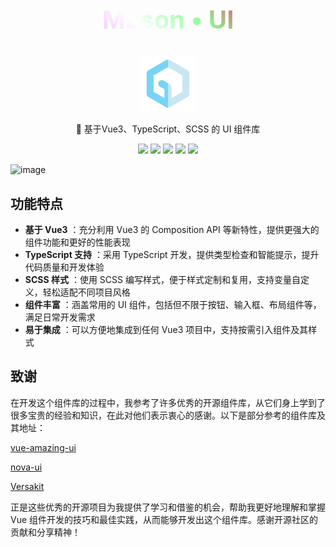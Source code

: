 <h2 align="center" style="font-size: 40px; font-weight: bold; background: linear-gradient(45deg, #ff1c68, #f3a8ff, #ffffff, #89ff94, #ff1c68, #f3a8ff); -webkit-background-clip: text; -webkit-text-fill-color: transparent;">Mason • UI</h2>

<div align="center">
  <a href="https://github.com/ZRMYDYCG/Mason">
    <img src="./play/public/logo.svg" alt="Mason Admin" width="90" class="logo" />
  </a>
</div>

<p align="center">🚀 基于Vue3、TypeScript、SCSS 的 UI 组件库</p>

<p align="center">
  <img src="https://img.shields.io/badge/Vue.js-3.4.21-green.svg?style=flat-square&logo=vue.js" />
  <img src="https://img.shields.io/badge/TypeScript-5.4.5-3178C6.svg?style=flat-square&logo=typescript" />
  <img src="https://img.shields.io/badge/Sass-1.75.0-CC6699.svg?style=flat-square&logo=sass" />
  <img src="https://img.shields.io/badge/Vite-6.2.3-646CFF.svg?style=flat-square&logo=vite&logoColor=white" />
  <img src="https://img.shields.io/badge/Vitest-3.0.9-FCC72B.svg?style=flat-square&logo=vitest" />
</p>

![image](https://github.com/user-attachments/assets/51f6971d-926b-47dd-928a-89ad7f82480f)


## 功能特点

* **基于 Vue3** ：充分利用 Vue3 的 Composition API 等新特性，提供更强大的组件功能和更好的性能表现
* **TypeScript 支持** ：采用 TypeScript 开发，提供类型检查和智能提示，提升代码质量和开发体验
* **SCSS 样式** ：使用 SCSS 编写样式，便于样式定制和复用，支持变量自定义，轻松适配不同项目风格
* **组件丰富** ：涵盖常用的 UI 组件，包括但不限于按钮、输入框、布局组件等，满足日常开发需求
* **易于集成** ：可以方便地集成到任何 Vue3 项目中，支持按需引入组件及其样式

## 致谢

在开发这个组件库的过程中，我参考了许多优秀的开源组件库，从它们身上学到了很多宝贵的经验和知识，在此对他们表示衷心的感谢。以下是部分参考的组件库及其地址：

[vue-amazing-ui](https://github.com/themusecatcher/vue-amazing-ui)

[nova-ui](https://github.com/gmingchen/nova-ui)

[Versakit](https://github.com/Versakit/Versakit)

正是这些优秀的开源项目为我提供了学习和借鉴的机会，帮助我更好地理解和掌握 Vue 组件开发的技巧和最佳实践，从而能够开发出这个组件库。感谢开源社区的贡献和分享精神！
